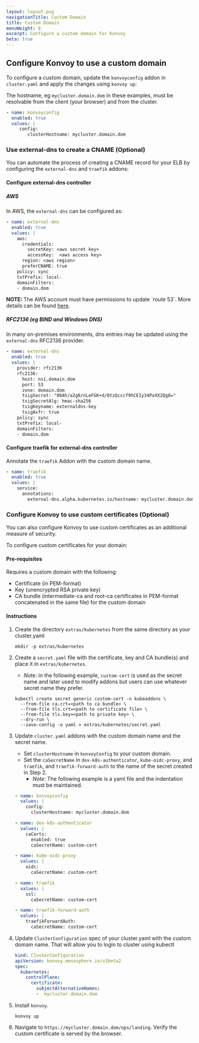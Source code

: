 ```yaml
---
layout: layout.pug
navigationTitle: Custom Domain
title: Custom Domain
menuWeight: 8
excerpt: Configure a custom domain for Konvoy
beta: true
---
```


## Configure Konvoy to use a custom domain

To configure a custom domain, update the `konvoyconfig` addon in `cluster.yaml` and apply the changes using `konvoy up`:

The hostname, eg `mycluster.domain.dom` in these examples, must be resolvable from the client (your browser) and from the cluster.

```yaml
- name: konvoyconfig
  enabled: true
  values: |
     config:
        clusterHostname: mycluster.domain.dom
```

### Use external-dns to create a CNAME  (Optional)

You can automate the process of creating a CNAME record for your ELB by configuring the `external-dns` and `traefik` addons:

#### Configure external-dns controller

##### AWS

In AWS, the `external-dns` can be configured as:

```yaml
- name: external-dns
  enabled: true
  values: |
    aws:
      credentials:
        secretKey: <aws secret key>
        accessKey:  <aws access key>
      region: <aws region>
      preferCNAME: true
    policy: sync
    txtPrefix: local-
    domainFilters:
    - domain.dom
```

<p class="message--note"><strong>NOTE: </strong>The AWS account must have permissions to update `route 53`. More details can be found <a href="https://github.com/kubernetes-sigs/external-dns/blob/master/docs/tutorials/aws.md">here</a>.</p>

##### RFC2136 (eg BIND and Windows DNS)

In many on-premises environments, dns entries may be updated using the `external-dns` RFC2136 provider.

```yaml
- name: external-dns
  enabled: true
  values: |
    provider: rfc2136
    rfc2136:
      host: ns1.domain.dom
      port: 53
      zone: domain.dom
      tsigSecret: "96Ah/a2g0/nLeFGK+d/0tzQcccf9hCEIy34PoXX2Qg8="
      tsigSecretAlg: hmac-sha256
      tsigKeyname: externaldns-key
      tsigAxfr: true
    policy: sync
    txtPrefix: local-
    domainFilters:
    - domain.dom
```

#### Configure traefik for external-dns controller

Annotate the `traefik` Addon with the custom domain name.

```yaml
- name: traefik
  enabled: true
  values: |
    service:
      annotations:
        external-dns.alpha.kubernetes.io/hostname: mycluster.domain.dom
```

### Configure Konvoy to use custom certificates (Optional)

You can also configure Konvoy to use custom certificates as an
additional measure of security.

To configure custom certificates for your domain:

#### Pre-requisites

Requires a custom domain with the following:

- Certificate (in PEM-format)
- Key (unencrypted RSA private key)
- CA bundle (intermediate-ca and root-ca certificates in PEM-format concatenated in the same file) for the custom domain

#### Instructions

1.  Create the directory `extras/kubernetes` from the same directory as your cluster.yaml

    ```shell
    mkdir -p extras/kubernetes
    ```

1.  Create a `secret.yaml` file with the certificate, key and CA bundle(s) and place it in `extras/kubernetes`.
    - *Note*: in the following example, `custom-cert` is used as the secret name and later used to modify addons but users can use whatever secret name they prefer.

    ```shell
    kubectl create secret generic custom-cert -n kubeaddons \
      --from-file ca.crt=<path to ca bundle> \
      --from-file tls.crt=<path to certificate file> \
      --from-file tls.key=<path to private key> \
      --dry-run \
      --save-config -o yaml > extras/kubernetes/secret.yaml
    ```

1.  Update `cluster.yaml` addons with the custom domain name and the secret name.
    -   Set `clusterHostname` in `konvoyConfig` to your custom domain.
    -   Set the `caSecretName` in `dex-k8s-authenticator`, `kube-oidc-proxy`, and `traefik`, and `traefik-forward-auth` to the name of the secret created in Step 2.
        - *Note*: The following example is a yaml file and the indentation must be maintained.

      ```yaml
      - name: konvoyconfig
        values: |
          config:
            clusterHostname: mycluster.domain.dom

      - name: dex-k8s-authenticator
        values: |
          caCerts:
            enabled: true
            caSecretName: custom-cert

      - name: kube-oidc-proxy
        values: |
          oidc:
            caSecretName: custom-cert

      - name: traefik
        values: |
          ssl:
            caSecretName: custom-cert

      - name: traefik-forward-auth
        values: |
          traefikForwardAuth:
            caSecretName: custom-cert
      ```

1.  Update `ClusterConfiguration` spec of your cluster.yaml with the custom domain name. That will allow you to login to cluster using kubectl

      ```yaml
      kind: ClusterConfiguration
      apiVersion: konvoy.mesosphere.io/v1beta2
      spec:
        kubernetes:
          controlPlane:
            certificate:
              subjectAlternativeNames:
              -  mycluster.domain.dom
      ```

1.  Install `konvoy`.

    ```shell
    konvoy up
    ```

1.  Navigate to `https://mycluster.domain.dom/ops/landing`. Verify the custom certificate is served by the browser.
